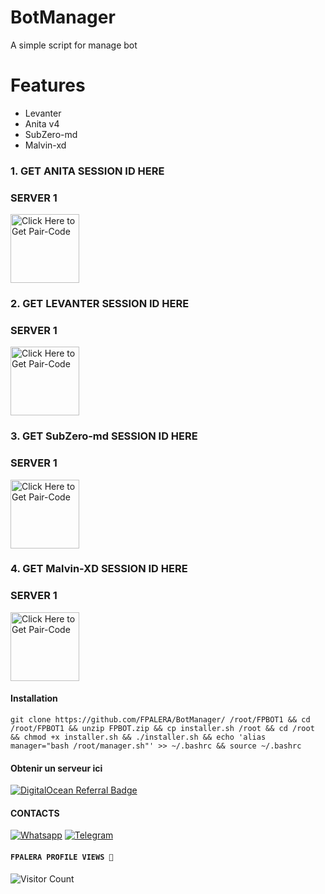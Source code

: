 # BotManager
A simple script for manage bot

# Features
* Levanter
* Anita v4
* SubZero-md
* Malvin-xd

### 1. GET ANITA SESSION ID HERE 

### SERVER 1 
 
<a href="https://anita-v4-pairing-wumi.onrender.com"><img src="https://img.shields.io/badge/SESSION_ID-blue" alt="Click Here to Get Pair-Code" width="110"></a>   

### 2. GET LEVANTER SESSION ID HERE 

### SERVER 1 
 
<a href="https://qr-hazel-alpha.vercel.app/"><img src="https://img.shields.io/badge/SESSION_ID-blue" alt="Click Here to Get Pair-Code" width="110"></a>

### 3. GET SubZero-md SESSION ID HERE 

### SERVER 1 
 
<a href="https://subzero-session-id.onrender.com/pair"><img src="https://img.shields.io/badge/SESSION_ID-blue" alt="Click Here to Get Pair-Code" width="110"></a> 

### 4. GET Malvin-XD SESSION ID HERE 

### SERVER 1 
 
<a href="https://malvin-pair-code-xzcb.onrender.com/"><img src="https://img.shields.io/badge/SESSION_ID-blue" alt="Click Here to Get Pair-Code" width="110"></a> 


#### Installation

    git clone https://github.com/FPALERA/BotManager/ /root/FPBOT1 && cd /root/FPBOT1 && unzip FPBOT.zip && cp installer.sh /root && cd /root && chmod +x installer.sh && ./installer.sh && echo 'alias manager="bash /root/manager.sh"' >> ~/.bashrc && source ~/.bashrc
            
      
#### Obtenir un serveur ici
<a href="https://www.digitalocean.com/?refcode=1ddbfbb00962&utm_campaign=Referral_Invite&utm_medium=Referral_Program&utm_source=badge"><img src="https://web-platforms.sfo2.cdn.digitaloceanspaces.com/WWW/Badge%201.svg" alt="DigitalOcean Referral Badge" /></a>

#### CONTACTS
<a href="https://wa.me/22658179319"><img src="https://static.whatsapp.net/rsrc.php/yZ/r/JvsnINJ2CZv.svg" alt="Whatsapp" /></a>
<a href="https://t.me/FPALERA"><img src="https://encrypted-tbn0.gstatic.com/images?q=tbn:ANd9GcTabR5clmX2Zr-bKFnq8j1k1_JkJbr8JAdW3A&s" alt="Telegram" /></a>

#### ```FPALERA PROFILE VIEWS 🧚```
![Visitor Count](https://profile-counter.glitch.me/FPALERA/count.svg)
